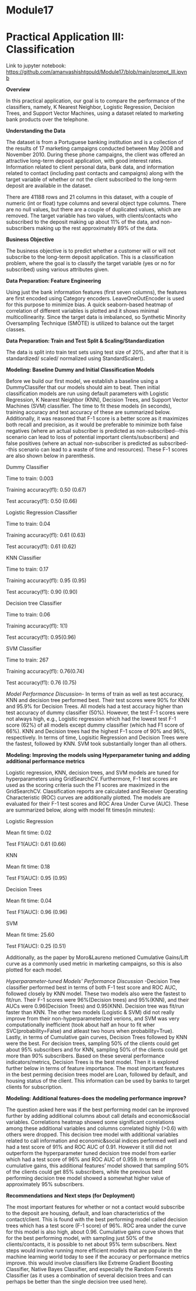 # Module17
# Practical Application III: Classification

Link to jupyter notebook: https://github.com/amanvashishtgould/Module17/blob/main/prompt_III.ipynb

**Overview**

In this practical application, our goal is to compare the performance of the classifiers, namely, K Nearest Neighbor, Logistic Regression, Decision Trees, and Support Vector Machines, using a dataset related to marketing bank products over the telephone.


**Understanding the Data**

The dataset is from a Portuguese banking institution and is a collection of the results of 17 marketing campaigns conducted between May 2008 and November 2010. During these phone campaigns, the client was offered an attractive long-term deposit application, with good interest rates. Information related to client personal data, bank data, and information related to contact (including past contacts and campaigns) along with the target variable of whether or not the client subscribed to the long-term deposit are available in the dataset.

There are 41188 rows and 21 columns in this dataset, with a couple of numeric (int or float) type columns and several object type columns. There are no null values, but there are a couple of duplicated values, which are removed. The target variable has two values, with clients/contacts who subscribed to the deposit making up about 11% of the data, and non-subscribers making up the rest approximately 89% of the data.


**Business Objective**

The business objective is to predict whether a customer will or will not subscribe to the long-term deposit application. This is a classification problem, where the goal is to classify the target variable (yes or no for subscribed) using various attributes given.


**Data Preparation: Feature Engineering**

Using just the bank information features (first seven columns), the features are first encoded using Category encoders. LeaveOneOutEncoder is used for this purpose to minimize bias. A quick seaborn-based heatmap of correlation of different variables is plotted and it shows minimal multicollinearity. Since the target data is imbalanced, so Synthetic Minority Oversampling Technique (SMOTE) is utilized to balance out the target classes.


**Data Preparation: Train and Test Split & Scaling/Standardization**

The data is split into train test sets using test size of 20%, and after that it is standardized/ scaled/ normalized using StandardScaler().


**Modeling: Baseline Dummy and Initial Classification Models**

Before we build our first model, we establish a baseline using a DummyClassifer that our models should aim to beat. Then initial classification models are run using default parameters with Logistic Regression, K Nearest Neighbor (KNN), Decision Trees, and Support Vector Machines (SVM) classifier. The time to fit these models (in seconds), training accuracy and test accuracy of these are summarized below. Additionally, it was reasoned that F-1 score is a better score as it maximizes both recall and precision, as it would be preferable to minimize both false negatives (where an actual subscriber is predicted as non-subscribed--this scenario can lead to loss of potential important clients/subscribers) and false positives (where an actual non-subscriber is predicted as subscribed--this scenario can lead to a waste of time and resources). These F-1 scores are also shown below in parenthesis.

Dummy Classifier

Time to train: 0.003

Training accuracy(f1): 0.50 (0.67)

Test accuracy(f1): 0.50 (0.66)



Logistic Regression Classifier

Time to train: 0.04

Training accuracy(f1): 0.61 (0.63)

Test accuracy(f1): 0.61 (0.62)



KNN Classifier

Time to train: 0.17

Training accuracy(f1): 0.95 (0.95)

Test accuracy(f1): 0.90 (0.90)



Decision tree Classifier

Time to train: 0.06

Training accuracy(f1): 1(1)

Test accuracy(f1): 0.95(0.96)



SVM Classifier

Time to train: 267

Training accuracy(f1): 0.76(0.74)

Test accuracy(f1): 0.76 (0.75)



*Model Performance Discussion*- In terms of train as well as test accuracy, KNN and decision tree performed best. Their test scores were 90% for KNN and 95.9% for Decision Trees. All models had a test accuracy higher than test accuracy of dummy classifier (50%). However, the test F-1 scores were not always high, e.g., Logistic regression which had the lowest test F-1 score (62%) of all models except dummy classifier (which had F1 score of 66%). KNN and Decision trees had the highest F-1 score of 90% and 96%, respectively. In terms of time, Logisitic Regression and Decision Trees were the fastest, followed by KNN. SVM took substantially longer than all others.


**Modeling: Improving the models using Hyperparameter tuning and adding additional performance metrics**

Logistic regression, KNN, decision trees, and SVM models are tuned for hyperparameters using GridSearchCV. Furthermore, F-1 test scores are used as the scoring criteria such the F1 scores are maximized in the GridSearchCV. Classification reports are calculated and Receiver Operating Characteristic (ROC) curves are additionally plotted. The models are evaluated for their F-1 test scores and ROC Area Under Curve (AUC). These are summarized below, along with model fit times(in minutes):

Logistic Regression

Mean fit time: 0.02

Test F1(AUC): 0.61 (0.66)



KNN

Mean fit time: 0.18

Test F1(AUC): 0.95 (0.95)



Decision Trees

Mean fit time: 0.04

Test F1(AUC): 0.96 (0.96)



SVM

Mean fit time: 25.60

Test F1(AUC): 0.25 (0.51)



Additionally, as the paper by Moro&Laureno metioned Cumulative Gains/Lift curve as a commonly used metric in marketing campaigns, so this is also plotted for each model.

*Hyperparameter-tuned Models' Performance Discussion* -Decision Tree classifier performed best in terms of both F-1 test score and ROC AUC, followed closely by KNN model. These two models also were the fastest to fit/run. Their F-1 scores were 96%(Decision trees) and 95%(KNN), and their AUCs were 0.96(Decision Trees) and 0.95(KNN). Decision tree was fit/run faster than KNN.
The other two models (Logistic & SVM) did not really improve from their non-hyperparameterized verions, and SVM was very computationally inefficient (took about half an hour to fit wher SVC(probability=False) and atleast two hours when probability=True).
Lastly, in terms of Cumulative gain curves, Decision Trees followed by KNN were the best. For decision trees, sampling 50% of the clients could get about 95% subscribers and for KNN, sampling 50% of the clients could get more than 90% subscribers.
Based on these several performance indicators/metrics, Decision Trees is the best model. Then it is explored further below in terms of feature importance. The most important features in the best perming decision trees model are Loan, followed by default, and housing status of the client. This information can be used by banks to target clients for subscription.


**Modeling: Additional features-does the modeling performance improve?**

The question asked here was if the best performing model can be improved further by adding additional columns about call details and economic&social variables. Correlations heatmap showed some significant correlations among these additional variables and columns correlated highly (>0.6) with others were dropped.
This decision tree model with additional variables related to call information and economic&social indices performed well and had a test score of 91% and ROC AUC of 0.91. However it still did not outperform the hyperparameter tuned decision tree model from earlier which had a test score of 96% and ROC AUC of 0.959. In terms of cumulative gains, this additional features’ model showed that sampling 50% of the clients could get 85% subscribers, while the previous best performing decision tree model showed a somewhat higher value of approximately 95% subscribers.


**Recommendations and Next steps (for Deployment)**

The most important features for whether or not a contact would subscribe to the deposit are housing, default, and loan characteristics of the contact/client.
This is found with the best performing model called decision trees which has a test score (F-1 score) of 96%. ROC area under the curve for this model is also high, about 0.96. Cumulative gains curve shows that for the best performing model, with sampling just 50% of the clients/contacts, it is possible to net about 95% term subscribers.
Next steps would involve running more efficient models that are popular in the machine learning world today to see if the accuracy or performance metrics improve. this would involve classifiers like Extreme Gradient Boosting Classifier, Native Bayes Classifier, and especially the Random Forests Classifier (as it uses a combination of several decision trees and can perhaps be better than the single decision tree used here).

